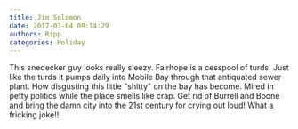 ```yaml
---
title: Jim Solomon
date: 2017-03-04 09:14:29
authors: Ripp
categories: Holiday
---
```


 This snedecker guy looks really sleezy. Fairhope is a cesspool of turds.
Just like the turds it pumps daily into Mobile Bay through that antiquated
sewer plant. How disgusting this little "shitty" on the bay has become.
Mired in petty politics while the place smells like crap. Get rid of Burrell and
Boone and bring the damn city into the 21st century for crying out loud!
What a fricking joke!!
